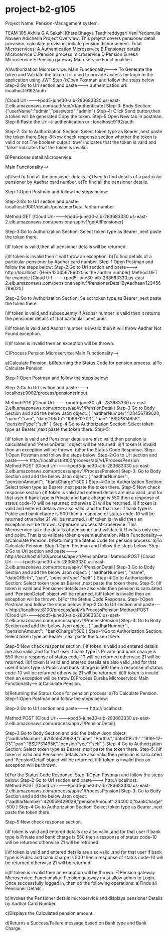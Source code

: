 # project-b2-g105


Project Name: Pension-Management system.

TEAM 105
Akhila G A
Sakshi Khare
Bhagya Taathireddygari
Vani Yedumulla
Naveen Adicherla
Project Overview: This project covers pensioner detail provision, calculate provision, initiate pension disbursement.
Total Microservices:
A.Authentication Microservice
B.Pensioner details Microservice
C.Pension process microservice
D.Pension Eureka Microservice
E.Pension gateway Microservice
Functionalities

A)Authorization Microservice:
Main Functionality---> To Generate the token and Validate the token.It is used to provide access for login to the application using JWT
Step-1:Open Postman and follow the steps below
Step-2:Go to Url section and paste---> authentication url: localhost:9192/auth

[Cloud Url---->pod5-june30-alb-283683330.us-east-2.elb.amazonaws.com/auth/api/v1/authenticate]
Step-3: Body Section:{"userName":"admin","password":"admin"}
Step-4: Click Send button,then a token will be generated.Copy the token.
Step-5:Open New tab in postman.
Step-6:Paste the Url--> authentication url: localhost:9192/auth


Step-7: Go to Authorization Section: Select token type as Bearer ,next paste the token there.Step-8:Now check response section whether the token is valid or not.The boolean output 'true' indicates that the token is valid and 'false' indicates that the token is invalid.

B)Pensioner detail Microservice:

Main Functionality-->

a)Used to find all the pensioner details.
b)Used to find details of a particular pensioner by Aadhar card number.
a)To find all the pensioner details.

Step-1:Open Postman and follow the steps below:

Step-2:Go to Url section and paste-localhost:9001/details/pensionerDetail/adharnumber

Method:GET
[Cloud Url---->pod5-june30-alb-283683330.us-east-2.elb.amazonaws.com/pensioner/api/v1/getAllPensioner]

Step-3:Go to Authorization Section: Select token type as Bearer ,next paste the token there.

i)If token is valid,then all pensioner details will be returned.

ii)If token is invalid then it will throw an exception.
b)To find details of a particular pensioner by Aadhar card number.
Step-1:Open Postman and follow the steps below:
Step-2:Go to Url section and paste---> http://localhost: {Here 123456789020 is the aadhar number}
Method:GET for example
[Cloud Url---->pod5-june30-alb-283683330.us-east-2.elb.amazonaws.com/pensioner/api/v1/PensionerDetailByAadhaar/123456789020]

Step-3:Go to Authorization Section: Select token type as Bearer ,next paste the token there.

i)If token is valid,and subsequently if Aadhar number is valid then it returns the pensioner details of that particular pensioner.

ii)If token is valid and Aadhar number is invalid then it will throw Aadhar Not Found exception.

iii)If token is invalid then an exception will be thrown.

C)Process Pension Microservice:
Main Functionality-->

a)Calculate Pension.
b)Returning the Status Code for pension process.
a)To Calculate Pension.

Step-1:Open Postman and follow the steps below:

Step-2:Go to Url section and paste---> localhost:9002/process/pensionerInput


Method:POS
[Cloud Url---->pod5-june30-alb-283683330.us-east-2.elb.amazonaws.com/process/api/v1/PensionDetail]
Step-3:Go to Body Section and add the below Json object. { "aadharNumber":123456789020, "name":"ram", "dateOfBirth":"1999-12-03", "pan":"BSDPS1495K", "pensionType":"self" }
Step-4:Go to Authorization Section: Select token type as Bearer ,next paste the token there.
Step-5:

i)If token is valid and Pensioner details are also valid,then pension is calculated and 'PensionDetail' object will be returned.
ii)If token is invalid then an exception will be thrown.
b)For the Status Code Response.
Step-1:Open Postman and follow the steps below:
Step-2:Go to Url section and paste---> http://localhost:8100/process/api/v1/ProcessPension
Method:POST
[Cloud Url---->pod5-june30-alb-283683330.us-east-2.elb.amazonaws.com/process/api/v1/ProcessPension]
Step-3: Go to Body Section and add the below Json object.
{ "aadharNumber":, "pensionAmount":, "bankCharge":500 }
Step-4:Go to Authorization Section: Select token type as Bearer ,next paste the token there.
Step-5:Now check response section
i)If token is valid and entered details are also valid ,and for that user if bank type is Private and bank charge is 550 then a response of status code-10 will be returned otherwise 21 will be returned.
ii)If token is valid and entered details are also valid ,and for that user if bank type is Public and bank charge is 500 then a response of status code-10 will be returned otherwise 21 will be returned.
iii)If token is invalid then an exception will be thrown.
C)pension process Microservice:
This Microservice take the details of pensioner and validate it.This has only one end point. That is to validate token present authention.
Main Functionality-->
a)Calculate Pension.
b)Returning the Status Code for pension process.
a)To Calculate Pension.
Step-1:Open Postman and follow the steps below:
Step-2:Go to Url section and paste---> http://localhost:8100/process/api/v1/PensionDetail
Method:POST
[Cloud Url---->pod5-june30-alb-283683330.us-east-2.elb.amazonaws.com/process/api/v1/PensionDetail]
Step-3:Go to Body Section and add the below Json object. { "aadharNumber", "name", "dateOfBirth", "pan", "pensionType":"self" }
Step-4:Go to Authorization Section: Select token type as Bearer ,next paste the token there.
Step-5:
i)If token is valid and Pensioner details are also valid,then pension is calculated and 'PensionDetail' object will be returned.
ii)If token is invalid then an exception will be thrown.
b)For the Status Code Response.
Step-1:Open Postman and follow the steps below:
Step-2:Go to Url section and paste---> http://localhost:8100/process/api/v1/ProcessPension
Method:POST
[Cloud Url---->pod5-june30-alb-283683330.us-east-2.elb.amazonaws.com/process/api/v1/ProcessPension]
Step-3: Go to Body Section and add the below Json object.
{ "aadharNumber":, "pensionAmount":, "bankCharge":500 }
Step-4:Go to Authorization Section: Select token type as Bearer ,next paste the token there.

Step-5:Now check response section,
i)If token is valid and entered details are also valid ,and for that user if bank type is Private and bank charge is 550 then a response of status code-10 will be returned otherwise 21 will be returned.
ii)If token is valid and entered details are also valid ,and for that user if bank type is Public and bank charge is 500 then a response of status code-10 will be returned otherwise 21 will be returned.
iii)If token is invalid then an exception will be throw
D)Process Eureka Microservice:
Main Functionality-->
a)Calculate Pension.

b)Returning the Status Code for pension process.
a)To Calculate Pension.
Step-1:Open Postman and follow the steps below:

Step-2:Go to Url section and paste---> http://localhost:

Method:POST
[Cloud Url---->pod5-june30-alb-283683330.us-east-2.elb.amazonaws.com/process/api/v1/PensionDetail]

Step-3:Go to Body Section and add the below Json object. {"aadharNumber":420559429029,"name":"Parthik","dateOfBirth":"1999-12-03","pan":"BSDPS1495K","pensionType":"self" }
Step-4:Go to Authorization Section: Select token type as Bearer ,next paste the token there.
Step-5:
i)If token is valid and Pensioner details are also valid,then pension is calculated and 'PensionDetail' object will be returned.
ii)If token is invalid then an exception will be thrown.

b)For the Status Code Response.
Step-1:Open Postman and follow the steps below:
Step-2:Go to Url section and paste---> http://localhost:
Method:POST
[Cloud Url---->pod5-june30-alb-283683330.us-east-2.elb.amazonaws.com/process/api/v1/ProcessPension]
Step-3: Go to Body Section and add the below Json object.
{"aadharNumber":420559429029,"pensionAmount":24400.0,"bankCharge":500 }
Step-4:Go to Authorization Section: Select token type as Bearer ,next paste the token there.

Step-5:Now check response section,

i)If token is valid and entered details are also valid ,and for that user if bank type is Private and bank charge is 550 then a response of status code-10 will be returned otherwise 21 will be returned.

ii)If token is valid and entered details are also valid ,and for that user if bank type is Public and bank charge is 500 then a response of status code-10 will be returned otherwise 21 will be returned.

iii)If token is invalid then an exception will be thrown.
E)Pension gateway Microservice:
Functionality:
Pension gateway must allow admin to Login. Once successfully logged in, then do the following operations:
a)Finds all Pensioner Details.

b)Invokes the Pensioner details microservice and displays pensioner Details by Aadhar Card Number.

c)Displays the Calculated pension amount.

d)Returns a Success/Failure message based on Bank type and Bank Charge.

